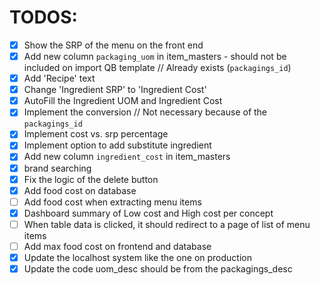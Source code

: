 # TODOS:

- [x] Show the SRP of the menu on the front end
- [x] Add new column `packaging_uom` in item_masters - should not be included on import QB template // Already exists (`packagings_id`)
- [x] Add 'Recipe' text
- [x] Change 'Ingredient SRP' to 'Ingredient Cost'
- [x] AutoFill the Ingredient UOM and Ingredient Cost
- [x] Implement the conversion // Not necessary because of the `packagings_id`
- [x] Implement cost vs. srp percentage
- [x] Implement option to add substitute ingredient
- [x] Add new column `ingredient_cost` in item_masters
- [x] brand searching
- [x] Fix the logic of the delete button
- [x] Add food cost on database
- [ ] Add food cost when extracting menu items
- [x] Dashboard summary of Low cost and High cost per concept
- [ ] When table data is clicked, it should redirect to a page of list of menu items
- [ ] Add max food cost on frontend and database
- [x] Update the localhost system like the one on production
- [x] Update the code uom_desc should be from the packagings_desc
